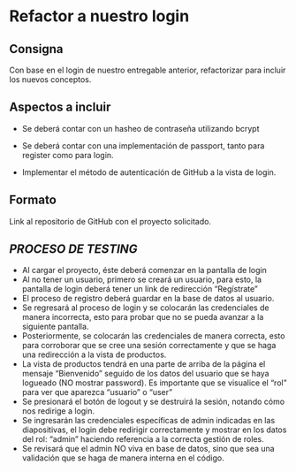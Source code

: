 # Refactor a nuestro login

## Consigna

Con base en el login de nuestro entregable anterior, refactorizar para incluir los nuevos conceptos.

## Aspectos a incluir

- Se deberá contar con un hasheo de contraseña utilizando bcrypt

- Se deberá contar con una implementación de passport, tanto para register como para login.

- Implementar el método de autenticación de GitHub a la vista de login.

## Formato

Link al repositorio de GitHub con el proyecto solicitado.

## *PROCESO DE TESTING*

- Al cargar el proyecto, éste deberá comenzar en la pantalla de login
- Al no tener un usuario, primero se creará un usuario, para esto, la pantalla de login deberá tener un link de redirección “Regístrate” 
- El proceso de registro deberá guardar en la base de datos al usuario.
- Se regresará al proceso de login y se colocarán las credenciales de manera incorrecta, esto para probar que no se pueda avanzar a la siguiente pantalla.
- Posteriormente, se colocarán las credenciales de manera correcta, esto para corroborar que se cree una sesión correctamente y que se haga una redirección a la vista de productos.
- La vista de productos tendrá en una parte de arriba de la página el mensaje “Bienvenido” seguido de los datos del usuario que se haya logueado (NO mostrar password). Es importante que se visualice el “rol” para ver que aparezca “usuario” o “user”
- Se presionará el botón de logout y se destruirá la sesión, notando cómo nos redirige a login.
- Se ingresarán las credenciales específicas de admin indicadas en las diapositivas, el login debe redirigir correctamente y mostrar en los datos del rol: “admin” haciendo referencia a la correcta gestión de roles. 
- Se revisará que el admin NO viva en base de datos, sino que sea una validación que se haga de manera interna en el código. 

